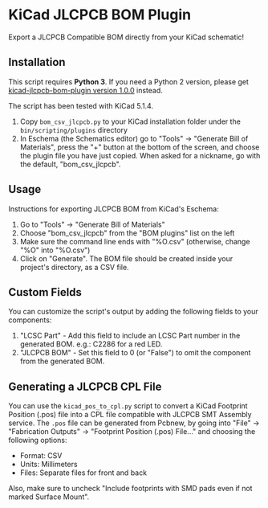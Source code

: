 # KiCad JLCPCB BOM Plugin

Export a JLCPCB Compatible BOM directly from your KiCad schematic!

## Installation

This script requires **Python 3**. If you need a Python 2 version, please get
[kicad-jlcpcb-bom-plugin version 1.0.0](https://github.com/wokwi/kicad-jlcpcb-bom-plugin/releases/tag/1.0.0) instead.

The script has been tested with KiCad 5.1.4.

1. Copy `bom_csv_jlcpcb.py` to your KiCad installation folder under the `bin/scripting/plugins` directory
2. In Eschema (the Schematics editor) go to "Tools" -> "Generate Bill of Materials", press the "+" button 
   at the bottom of the screen, and choose the plugin file you have just copied. When asked for a nickname,
   go with the default, "bom_csv_jlcpcb".

## Usage

Instructions for exporting JLCPCB BOM from KiCad's Eschema:

1. Go to "Tools" -> "Generate Bill of Materials"
2. Choose "bom_csv_jlcpcb" from the "BOM plugins" list on the left
3. Make sure the command line ends with "%O.csv" (otherwise, change "%O" into "%O.csv")
4. Click on "Generate". The BOM file should be created inside your project's directory, as a CSV file.

## Custom Fields

You can customize the script's output by adding the following fields to your components:

1. "LCSC Part" - Add this field to include an LCSC Part number in the generated BOM. e.g.: C2286 for a red LED.
2. "JLCPCB BOM" - Set this field to 0 (or "False") to omit the component from the generated BOM.

## Generating a JLCPCB CPL File

You can use the `kicad_pos_to_cpl.py` script to convert a KiCad Footprint Position (.pos) file into a CPL file
compatible with JLCPCB SMT Assembly service. The `.pos` file can be generated from Pcbnew, by going into 
"File" -> "Fabrication Outputs" -> "Footprint Position (.pos) File..." and choosing the following options:

* Format: CSV
* Units: Millimeters
* Files: Separate files for front and back

Also, make sure to uncheck "Include footprints with SMD pads even if not marked Surface Mount". 

